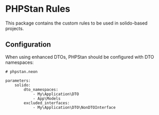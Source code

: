 PHPStan Rules
=============

This package contains the custom rules to be used in solido-based projects.

## Configuration

When using enhanced DTOs, PHPStan should be configured with DTO namespaces:

```neon
# phpstan.neon

parameters:
    solido:
        dto_namespaces:
            - My\Application\DTO
            - App\Models
        excluded_interfaces:
            - My\Application\DTO\NonDTOInterface
```
